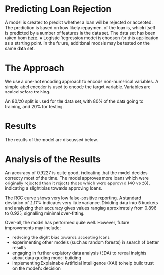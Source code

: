 # Predicting Loan Rejection

A model is created to predict whether a loan will be rejected or accepted. The prediction is based on how likely repayment of the loan is, which itself is predicted by a number of features in the data set. The data set has been taken from [here](https://www.kaggle.com/datasets/architsharma01/loan-approval-prediction-dataset). A Logistic Regression model is choosen for this application as a starting point. In the future, additional models may be tested on the same data set.

# The Approach

We use a one-hot encoding approach to encode non-numerical variables. A simple label encoder is used to encode the target variable. Variables are scaled before training.

An 80/20 split is used for the data set, with 80% of the data going to training, and 20% for testing.

# Results

The results of the model are discussed below.

# Analysis of the Results

An accuracy of 0.9227 is quite good, indicating that the model decides correctly most of the time. The model approves more loans which were originally rejected than it rejects those which were approved (40 vs 26), indicating a slight bias towards approving loans.

The ROC curve shows very low false-positive reporting. A standard deviation of 2.17% indicates very little variance. Dividing data into 5 buckets and analyzing their accuracy gives values ranging aproximately from 0.896 to 0.925, signalling minimal over-fitting.


Over-all, the model has performed quite well. However, future improvements may include:

- reducing the slight bias towards accepting loans
- experimenting other models (such as random forests) in search of better results
- engaging in further explatory data analysis (EDA) to reveal insights about data guiding model building
- implementing Explainable Artificial Intelligence (XAI) to help build trust on the model's decision
